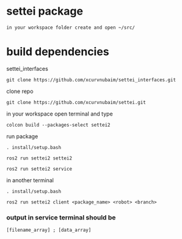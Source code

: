 # settei package

```
in your workspace folder create and open ~/src/
```

# build dependencies

settei_interfaces

```
git clone https://github.com/xcurvnubaim/settei_interfaces.git
```

clone repo

```
git clone https://github.com/xcurvnubaim/settei.git
```

in your workspace open terminal and type

```
colcon build --packages-select settei2
``` 

run package

```
. install/setup.bash
```

```
ros2 run settei2 settei2
```

```
ros2 run settei2 service
```

in another terminal

```
. install/setup.bash
```

```
ros2 run settei2 client <package_name> <robot> <branch>
```

### output in service terminal should be
```
[filename_array] ; [data_array]
```